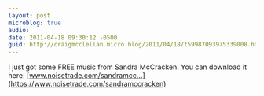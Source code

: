 ```yaml
---
layout: post
microblog: true
audio: 
date: 2011-04-18 09:30:12 -0500
guid: http://craigmcclellan.micro.blog/2011/04/18/t59987093975339008.html
---
```

I just got some FREE music from Sandra McCracken. You can download it here: [www.noisetrade.com/sandramcc...](https://www.noisetrade.com/sandramccracken)
